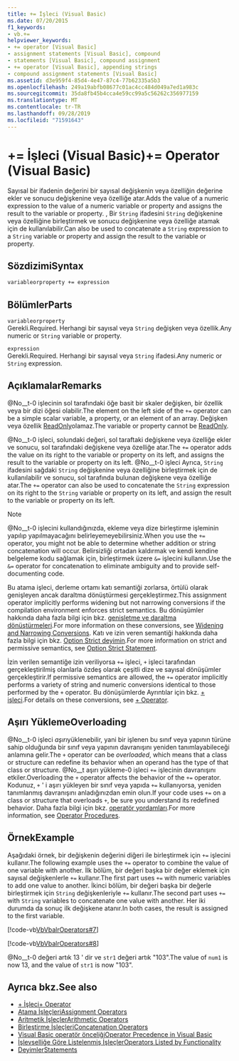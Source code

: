 ```yaml
---
title: += İşleci (Visual Basic)
ms.date: 07/20/2015
f1_keywords:
- vb.+=
helpviewer_keywords:
- += operator [Visual Basic]
- assignment statements [Visual Basic], compound
- statements [Visual Basic], compound assignment
- += operator [Visual Basic], appending strings
- compound assignment statements [Visual Basic]
ms.assetid: d3e959f4-85d4-4e47-87c4-77b62335a5b3
ms.openlocfilehash: 249a19abfb08677c01ac4cc484d049a7ed1a983c
ms.sourcegitcommit: 35da8fb45b4cca4e59cc99a5c56262c356977159
ms.translationtype: MT
ms.contentlocale: tr-TR
ms.lasthandoff: 09/28/2019
ms.locfileid: "71591643"
---
```

# <a name="-operator-visual-basic"></a><span data-ttu-id="2f94b-102">+= İşleci (Visual Basic)</span><span class="sxs-lookup"><span data-stu-id="2f94b-102">+= Operator (Visual Basic)</span></span>
<span data-ttu-id="2f94b-103">Sayısal bir ifadenin değerini bir sayısal değişkenin veya özelliğin değerine ekler ve sonucu değişkenine veya özelliğe atar.</span><span class="sxs-lookup"><span data-stu-id="2f94b-103">Adds the value of a numeric expression to the value of a numeric variable or property and assigns the result to the variable or property.</span></span> <span data-ttu-id="2f94b-104">, Bir `String` ifadesini `String` değişkenine veya özelliğine birleştirmek ve sonucu değişkenine veya özelliğe atamak için de kullanılabilir.</span><span class="sxs-lookup"><span data-stu-id="2f94b-104">Can also be used to concatenate a `String` expression to a `String` variable or property and assign the result to the variable or property.</span></span>  
  
## <a name="syntax"></a><span data-ttu-id="2f94b-105">Sözdizimi</span><span class="sxs-lookup"><span data-stu-id="2f94b-105">Syntax</span></span>  
  
```vb  
variableorproperty += expression  
```  
  
## <a name="parts"></a><span data-ttu-id="2f94b-106">Bölümler</span><span class="sxs-lookup"><span data-stu-id="2f94b-106">Parts</span></span>  
 `variableorproperty`  
 <span data-ttu-id="2f94b-107">Gerekli.</span><span class="sxs-lookup"><span data-stu-id="2f94b-107">Required.</span></span> <span data-ttu-id="2f94b-108">Herhangi bir sayısal veya `String` değişken veya özellik.</span><span class="sxs-lookup"><span data-stu-id="2f94b-108">Any numeric or `String` variable or property.</span></span>  
  
 `expression`  
 <span data-ttu-id="2f94b-109">Gerekli.</span><span class="sxs-lookup"><span data-stu-id="2f94b-109">Required.</span></span> <span data-ttu-id="2f94b-110">Herhangi bir sayısal veya `String` ifadesi.</span><span class="sxs-lookup"><span data-stu-id="2f94b-110">Any numeric or `String` expression.</span></span>  
  
## <a name="remarks"></a><span data-ttu-id="2f94b-111">Açıklamalar</span><span class="sxs-lookup"><span data-stu-id="2f94b-111">Remarks</span></span>  
 <span data-ttu-id="2f94b-112">@No__t-0 işlecinin sol tarafındaki öğe basit bir skaler değişken, bir özellik veya bir dizi öğesi olabilir.</span><span class="sxs-lookup"><span data-stu-id="2f94b-112">The element on the left side of the `+=` operator can be a simple scalar variable, a property, or an element of an array.</span></span> <span data-ttu-id="2f94b-113">Değişken veya özellik [ReadOnly](../../../visual-basic/language-reference/modifiers/readonly.md)olamaz.</span><span class="sxs-lookup"><span data-stu-id="2f94b-113">The variable or property cannot be [ReadOnly](../../../visual-basic/language-reference/modifiers/readonly.md).</span></span>  
  
 <span data-ttu-id="2f94b-114">@No__t-0 işleci, solundaki değeri, sol taraftaki değişkene veya özelliğe ekler ve sonucu, sol tarafındaki değişkene veya özelliğe atar.</span><span class="sxs-lookup"><span data-stu-id="2f94b-114">The `+=` operator adds the value on its right to the variable or property on its left, and assigns the result to the variable or property on its left.</span></span> <span data-ttu-id="2f94b-115">@No__t-0 işleci Ayrıca, `String` ifadesini sağdaki `String` değişkenine veya özelliğine birleştirmek için de kullanılabilir ve sonucu, sol tarafında bulunan değişkene veya özelliğe atar.</span><span class="sxs-lookup"><span data-stu-id="2f94b-115">The `+=` operator can also be used to concatenate the `String` expression on its right to the `String` variable or property on its left, and assign the result to the variable or property on its left.</span></span>  
  
> [!NOTE]
> <span data-ttu-id="2f94b-116">@No__t-0 işlecini kullandığınızda, ekleme veya dize birleştirme işleminin yapılıp yapılmayacağını belirleyemeyebilirsiniz.</span><span class="sxs-lookup"><span data-stu-id="2f94b-116">When you use the `+=` operator, you might not be able to determine whether addition or string concatenation will occur.</span></span> <span data-ttu-id="2f94b-117">Belirsizliği ortadan kaldırmak ve kendi kendine belgeleme kodu sağlamak için, birleştirmek üzere `&=` işlecini kullanın.</span><span class="sxs-lookup"><span data-stu-id="2f94b-117">Use the `&=` operator for concatenation to eliminate ambiguity and to provide self-documenting code.</span></span>  
  
 <span data-ttu-id="2f94b-118">Bu atama işleci, derleme ortamı katı semantiği zorlarsa, örtülü olarak genişleyen ancak daraltma dönüştürmesi gerçekleştirmez.</span><span class="sxs-lookup"><span data-stu-id="2f94b-118">This assignment operator implicitly performs widening but not narrowing conversions if the compilation environment enforces strict semantics.</span></span> <span data-ttu-id="2f94b-119">Bu dönüşümler hakkında daha fazla bilgi için bkz. [genişletme ve daraltma dönüştürmeleri](../../../visual-basic/programming-guide/language-features/data-types/widening-and-narrowing-conversions.md).</span><span class="sxs-lookup"><span data-stu-id="2f94b-119">For more information on these conversions, see [Widening and Narrowing Conversions](../../../visual-basic/programming-guide/language-features/data-types/widening-and-narrowing-conversions.md).</span></span> <span data-ttu-id="2f94b-120">Katı ve izin veren semantiği hakkında daha fazla bilgi için bkz. [Option Strict deyimin](../../../visual-basic/language-reference/statements/option-strict-statement.md).</span><span class="sxs-lookup"><span data-stu-id="2f94b-120">For more information on strict and permissive semantics, see [Option Strict Statement](../../../visual-basic/language-reference/statements/option-strict-statement.md).</span></span>  
  
 <span data-ttu-id="2f94b-121">İzin verilen semantiğe izin veriliyorsa `+=` işleci, `+` işleci tarafından gerçekleştirilmiş olanlarla özdeş olarak çeşitli dize ve sayısal dönüşümler gerçekleştirir.</span><span class="sxs-lookup"><span data-stu-id="2f94b-121">If permissive semantics are allowed, the `+=` operator implicitly performs a variety of string and numeric conversions identical to those performed by the `+` operator.</span></span> <span data-ttu-id="2f94b-122">Bu dönüşümlerde Ayrıntılar için bkz. [+ işleci](../../../visual-basic/language-reference/operators/addition-operator.md).</span><span class="sxs-lookup"><span data-stu-id="2f94b-122">For details on these conversions, see [+ Operator](../../../visual-basic/language-reference/operators/addition-operator.md).</span></span>  
  
## <a name="overloading"></a><span data-ttu-id="2f94b-123">Aşırı Yükleme</span><span class="sxs-lookup"><span data-stu-id="2f94b-123">Overloading</span></span>  
 <span data-ttu-id="2f94b-124">@No__t-0 işleci *aşırı*yüklenebilir, yani bir işlenen bu sınıf veya yapının türüne sahip olduğunda bir sınıf veya yapının davranışını yeniden tanımlayabileceği anlamına gelir.</span><span class="sxs-lookup"><span data-stu-id="2f94b-124">The `+` operator can be *overloaded*, which means that a class or structure can redefine its behavior when an operand has the type of that class or structure.</span></span> <span data-ttu-id="2f94b-125">@No__t aşırı yükleme-0 işleci `+=` işlecinin davranışını etkiler.</span><span class="sxs-lookup"><span data-stu-id="2f94b-125">Overloading the `+` operator affects the behavior of the `+=` operator.</span></span> <span data-ttu-id="2f94b-126">Kodunuz, `+` ' i aşırı yükleyen bir sınıf veya yapıda `+=` kullanıyorsa, yeniden tanımlanmış davranışını anladığınızdan emin olun.</span><span class="sxs-lookup"><span data-stu-id="2f94b-126">If your code uses `+=` on a class or structure that overloads `+`, be sure you understand its redefined behavior.</span></span> <span data-ttu-id="2f94b-127">Daha fazla bilgi için bkz. [operatör yordamları](../../../visual-basic/programming-guide/language-features/procedures/operator-procedures.md).</span><span class="sxs-lookup"><span data-stu-id="2f94b-127">For more information, see [Operator Procedures](../../../visual-basic/programming-guide/language-features/procedures/operator-procedures.md).</span></span>  
  
## <a name="example"></a><span data-ttu-id="2f94b-128">Örnek</span><span class="sxs-lookup"><span data-stu-id="2f94b-128">Example</span></span>  
 <span data-ttu-id="2f94b-129">Aşağıdaki örnek, bir değişkenin değerini diğeri ile birleştirmek için `+=` işlecini kullanır.</span><span class="sxs-lookup"><span data-stu-id="2f94b-129">The following example uses the `+=` operator to combine the value of one variable with another.</span></span> <span data-ttu-id="2f94b-130">İlk bölüm, bir değeri başka bir değer eklemek için sayısal değişkenlerle `+=` kullanır.</span><span class="sxs-lookup"><span data-stu-id="2f94b-130">The first part uses `+=` with numeric variables to add one value to another.</span></span> <span data-ttu-id="2f94b-131">İkinci bölüm, bir değeri başka bir değerle birleştirmek için `String` değişkenleriyle `+=` kullanır.</span><span class="sxs-lookup"><span data-stu-id="2f94b-131">The second part uses `+=` with `String` variables to concatenate one value with another.</span></span> <span data-ttu-id="2f94b-132">Her iki durumda da sonuç ilk değişkene atanır.</span><span class="sxs-lookup"><span data-stu-id="2f94b-132">In both cases, the result is assigned to the first variable.</span></span>  
  
 [!code-vb[VbVbalrOperators#7](~/samples/snippets/visualbasic/VS_Snippets_VBCSharp/VbVbalrOperators/VB/Class1.vb#7)]  
  
 [!code-vb[VbVbalrOperators#8](~/samples/snippets/visualbasic/VS_Snippets_VBCSharp/VbVbalrOperators/VB/Class1.vb#8)]  
  
 <span data-ttu-id="2f94b-133">@No__t-0 değeri artık 13 ' dir ve `str1` değeri artık "103".</span><span class="sxs-lookup"><span data-stu-id="2f94b-133">The value of `num1` is now 13, and the value of `str1` is now "103".</span></span>  
  
## <a name="see-also"></a><span data-ttu-id="2f94b-134">Ayrıca bkz.</span><span class="sxs-lookup"><span data-stu-id="2f94b-134">See also</span></span>

- [<span data-ttu-id="2f94b-135">+ İşleci</span><span class="sxs-lookup"><span data-stu-id="2f94b-135">+ Operator</span></span>](../../../visual-basic/language-reference/operators/addition-operator.md)
- [<span data-ttu-id="2f94b-136">Atama İşleçleri</span><span class="sxs-lookup"><span data-stu-id="2f94b-136">Assignment Operators</span></span>](../../../visual-basic/language-reference/operators/assignment-operators.md)
- [<span data-ttu-id="2f94b-137">Aritmetik İşleçler</span><span class="sxs-lookup"><span data-stu-id="2f94b-137">Arithmetic Operators</span></span>](../../../visual-basic/language-reference/operators/arithmetic-operators.md)
- [<span data-ttu-id="2f94b-138">Birleştirme İşleçleri</span><span class="sxs-lookup"><span data-stu-id="2f94b-138">Concatenation Operators</span></span>](../../../visual-basic/language-reference/operators/concatenation-operators.md)
- [<span data-ttu-id="2f94b-139">Visual Basic operatör önceliği</span><span class="sxs-lookup"><span data-stu-id="2f94b-139">Operator Precedence in Visual Basic</span></span>](../../../visual-basic/language-reference/operators/operator-precedence.md)
- [<span data-ttu-id="2f94b-140">İşlevselliğe Göre Listelenmiş İşleçler</span><span class="sxs-lookup"><span data-stu-id="2f94b-140">Operators Listed by Functionality</span></span>](../../../visual-basic/language-reference/operators/operators-listed-by-functionality.md)
- [<span data-ttu-id="2f94b-141">Deyimler</span><span class="sxs-lookup"><span data-stu-id="2f94b-141">Statements</span></span>](../../../visual-basic/programming-guide/language-features/statements.md)
